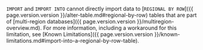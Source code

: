 `IMPORT` and `IMPORT INTO` cannot directly import data to [`REGIONAL BY ROW`]({{ page.version.version }}/alter-table.md#regional-by-row) tables that are part of [multi-region databases]({{ page.version.version }}/multiregion-overview.md).  For more information, including a workaround for this limitation, see [Known Limitations]({{ page.version.version }}/known-limitations.md#import-into-a-regional-by-row-table).
